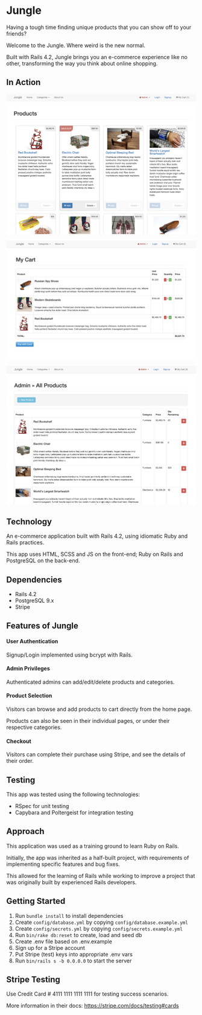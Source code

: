 # Jungle

Having a tough time finding unique products that you can show off to your friends?

Welcome to the Jungle. Where weird is the new normal.

Built with Rails 4.2, Jungle brings you an e-commerce experience like no other, transforming the way you think about online shopping. 

## In Action

!["homepage"](docs/homepage.png)

!["my cart"](docs/my_cart.png)

!["admin products"](docs/admin_products.png)

## Technology

An e-commerce application built with Rails 4.2, using idiomatic Ruby and Rails practices.

This app uses HTML, SCSS and JS on the front-end; Ruby on Rails and PostgreSQL on the back-end.

## Dependencies

* Rails 4.2
* PostgreSQL 9.x
* Stripe

## Features of Jungle

#### User Authentication

Signup/Login implemented using bcrypt with Rails.

#### Admin Privileges

Authenticated admins can add/edit/delete products and categories.

#### Product Selection

Visitors can browse and add products to cart directly from the home page.

Products can also be seen in their individual pages, or under their respective categories.

#### Checkout

Visitors can complete their purchase using Stripe, and see the details of their order.

## Testing

This app was tested using the following technologies:

- RSpec for unit testing
- Capybara and Poltergeist for integration testing

## Approach

This application was used as a training ground to learn Ruby on Rails.

Initially, the app was inherited as a half-built project, with requirements of implementing specific features and bug fixes. 

This allowed for the learning of Rails while working to improve a project that was originally built by experienced Rails developers.

## Getting Started

1. Run `bundle install` to install dependencies
2. Create `config/database.yml` by copying `config/database.example.yml`
3. Create `config/secrets.yml` by copying `config/secrets.example.yml`
4. Run `bin/rake db:reset` to create, load and seed db
5. Create .env file based on .env.example
6. Sign up for a Stripe account
7. Put Stripe (test) keys into appropriate .env vars
8. Run `bin/rails s -b 0.0.0.0` to start the server

## Stripe Testing

Use Credit Card # 4111 1111 1111 1111 for testing success scenarios.

More information in their docs: <https://stripe.com/docs/testing#cards>